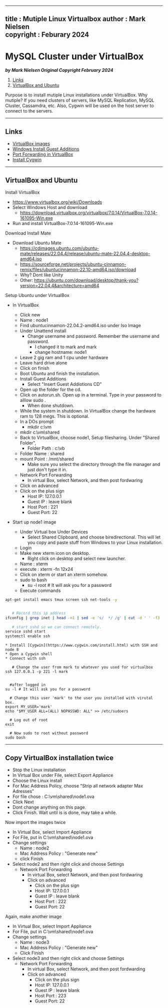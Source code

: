  
---
title : Mutiple Linux Virtualbox
author : Mark Nielsen  
copyright : Feburary 2024  
---


MySQL Cluster under VirtualBox
==============================

_**by Mark Nielsen
Original Copyright February 2024**_


1. [Links](#links)
2. [VirtualBox and Ubuntu](#v)

Purpose is to install mutiple Linux installations under VirtualBox. Why mutiple? If you need clusters of servers, like
MySQL Replication, MySQL Cluster, Cassamdra, etc. Also, Cygwin will be used on the host server to connect to the servers. 

* * *
<a name=Links></a>Links
-----
* [VirtualBox images](https://www.virtualbox.org/wiki/Downloads)
* [Windows Install Guest Additions](https://www.virtualbox.org/manual/ch04.html#additions-windows)
* [Port Forwarding in VirtualBox](https://www.howtogeek.com/122641/how-to-forward-ports-to-a-virtual-machine-and-use-it-as-a-server/#:~:text=To%20forward%20ports%20in%20VirtualBox%2C%20first%20open%20a%20virtual%20machine's,click%20the%20Port%20Forwarding%20button.)
* [Install Cygwin](https://www.cygwin.com/install.html)


* * *
<a name=v>VirtualBox and Ubuntu</a>
-----


Install VirtualBox
* https://www.virtualbox.org/wiki/Downloads
* Select Windows Host and download
    * https://download.virtualbox.org/virtualbox/7.0.14/VirtualBox-7.0.14-161095-Win.exe
* Run and install VirtualBox-7.0.14-161095-Win.exe

Download Install Mate
* Download Ubuntu Mate
  * https://cdimages.ubuntu.com/ubuntu-mate/releases/22.04.4/release/ubuntu-mate-22.04.4-desktop-amd64.iso
  * https://sourceforge.net/projects/ubuntu-cinnamon-remix/files/ubuntucinnamon-22.10-amd64.iso/download
  * Why? Dont like Unity
  * Other: https://ubuntu.com/download/desktop/thank-you?version=22.04.4&architecture=amd64

Setup Ubuntu under VirtualBox
* In VirtualBox
    * Click new
    * Name : node1
    * Find ubuntucinnamon-22.04.2-amd64.iso under Iso Image
    * Under Unattend install
         * Change username and password. Remember the username and password. 
             * I changed it to mark and mark
             * change hostname: node1
    * Leave 2 gig ram and 1 cpu under hardware
    * Leave hard drive alone
    * Click on finish
    * Boot Ubuntu and finish the installation. 
    * Install Guest Additions
        * Select "Insert Guest Addiotions CD"
	* Open up the folder for the cd.
	* Click on autorun.sh. Open up in a terminal. Type in your password to alllow sudo . 
        * When done shutdown.
    * While the system in shutdown. In VirtualBox change the hardware ram to 128 megs. This is optional.
    * In a DOs prompt
        * mkdir c:\vm
	* mkdir c:\vm\shared
    * Back to VirtualBox, choose node1, Setup filesharing. Under "Shared Folder",
        * Folder Path : c:\vb
	* Folder Name : shared
	* mount Point : /mnt/shared
        * Make sure you select the directory through the file manager and just don't type it in. 
    * Network Port Forwarding
        * In virtual Box, select Network, and then post fordwaring
	* Click on advanced
	* Click on the plus sign
	    * Host IP: 127.0.0.1
	    * Guest IP : leave blank
	    * Host Port : 221
	    * Guest Port: 22

* Start up node1 image
    * Under Virtual box Under Devices
        * Select Shared Clipboard, and choose biredirectional. This will let you copy and paste stuff from Windows to your Linux installation.  
    * Login
    * Make new xterm icon on desktop.
        * Right click on desktop and select new launcher.
	* Name : xterm
	* execute : xterm -fn 12x24
    * Click on xterm or start an xterm somehow. 	
    * sudo to bash
        * su -l root # It will ask you for a password
	* Execute commands
```bash
apt-get install emacs tmux screen ssh net-tools -y


   # Record this ip address
ifconfig | grep inet | head -n1 | sed -e 's/  */ /g' | cut -d ' ' -f3

   # start sshd so we can connect remotely. 
service sshd start
systemctl enable ssh
```
    * Install [Cygwin](https://www.cygwin.com/install.html) with SSH and node 8
    * Open a Cygwin shell 
    * Connect with ssh
```
   # Change the user from mark to whatever you used for virtualbox
ssh 127.0.0.1 -p 221 -l mark


  #after logged in
su -l # It will ask you for a password

  # Change this user 'mark' to the user you installed with virutal box. 
export MY_USER='mark'
echo "$MY_USER ALL=(ALL) NOPASSWD: ALL" >> /etc/sudoers

  # Log out of root
exit

  # Now sudo to root without password
sudo bash

```
   
* * *
<a name=c>Copy VirtualBox installation twice</a>
-----
* Stop the Linux installation
* In Virtual Box under File, select Export Appliance
* Choose the Linux install
* For Mac Address Policy, choose "Strip all network adapter Max Adresses"
* For file chose : C:\vm\shared\node1.ova
* Click Next
* Dont change anything on this page.
* Click Finish. Wait until is is done, may take a while. 


Now import the images twice
* In Virtual Box, select Import Appliance
* For File, put in  C:\vm\shared\node1.ova
* Change settings
    * Name : node2
    * Mac Address Policy : "Generate new"
    * click Finish
* Select node2 and then right click and choose Settings
    * Network Port Forwarding
        * In virtual Box, select Network, and then post fordwaring
        * Click on advanced
            * Click on the plus sign
            * Host IP: 127.0.0.1
            * Guest IP : leave blank
            * Host Port : 222
            * Guest Port: 22

Again, make another image
* In Virtual Box, select Import Appliance
* For File, put in  C:\vm\shared\node1.ova
* Change settings
    * Name : node3
    * Mac Address Policy : "Generate new"
    * Click Finish
* Select node3 and then right click and choose Settings
    * Network Port Forwarding
        * In virtual Box, select Network, and then post fordwarding
        * Click on advanced
            * Click on the plus sign
            * Host IP: 127.0.0.1
            * Guest IP : leave blank
            * Host Port : 223
            * Guest Port: 22

